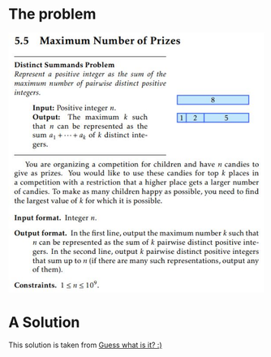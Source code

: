 # The problem
![alt](https://github.com/Mourad-NOUAILI/advanced-tutorials/blob/master/Pairwise-Distinct-Summands/137268202_824098574986781_3658306564513993359_n.jpg)

# A Solution
This solution is taken from [Guess what is it? :)](https://stackoverflow.com/a/38255116)
